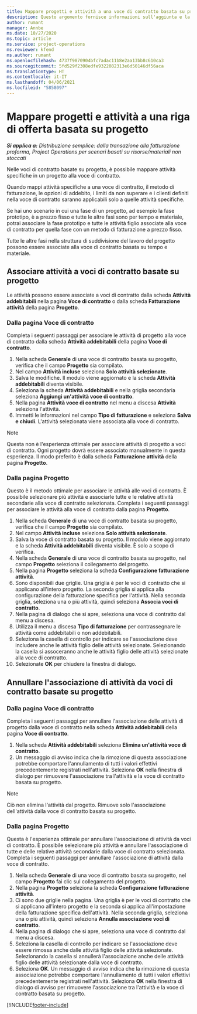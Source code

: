 ```yaml
---
title: Mappare progetti e attività a una voce di contratto basata su progetto - semplice
description: Questo argomento fornisce informazioni sull'aggiunta e la rimozione di progetti e attività da una voce di contratto.
author: rumant
manager: Annbe
ms.date: 10/27/2020
ms.topic: article
ms.service: project-operations
ms.reviewer: kfend
ms.author: rumant
ms.openlocfilehash: 4737f9870904bfc7adac11b8e2aa13bb8c610ca3
ms.sourcegitcommit: 5fd529f2308edfe9322082313e6d50146df56aca
ms.translationtype: HT
ms.contentlocale: it-IT
ms.lasthandoff: 04/06/2021
ms.locfileid: "5858097"
---
```

# <a name="map-projects-and-tasks-to-a-project-based-contract-line"></a>Mappare progetti e attività a una riga di offerta basata su progetto 

_**Si applica a:** Distribuzione semplice: dalla transazione alla fatturazione proforma, Project Operations per scenari basati su risorse/materiali non stoccati_

Nelle voci di contratto basate su progetto, è possibile mappare attività specifiche in un progetto alla voce di contratto.

Quando mappi attività specifiche a una voce di contratto, il metodo di fatturazione, le opzioni di addebito, i limiti da non superare e i clienti definiti nella voce di contratto saranno applicabili solo a quelle attività specifiche.

Se hai uno scenario in cui una fase di un progetto, ad esempio la fase prototipo, è a prezzo fisso e tutte le altre fasi sono per tempo e materiale, potrai associare la fase prototipo e tutte le attività figlio associate alla voce di contratto per quella fase con un metodo di fatturazione a prezzo fisso.

Tutte le altre fasi nella struttura di suddivisione del lavoro del progetto possono essere associate alla voce di contratto basata su tempo e materiale.

## <a name="associate-tasks-to-project-based-contract-lines"></a>Associare attività a voci di contratto basate su progetto

Le attività possono essere associate a voci di contratto dalla scheda **Attività addebitabili** nella pagina **Voce di contratto** o dalla scheda **Fatturazione attività** della pagina **Progetto**.

### <a name="from-the-contract-line-page"></a>Dalla pagina Voce di contratto

Completa i seguenti passaggi per associare le attività di progetto alla voce di contratto dalla scheda **Attività addebitabili** della pagina **Voce di contratto**.

1. Nella scheda **Generale** di una voce di contratto basata su progetto, verifica che il campo **Progetto** sia compilato.
2. Nel campo **Attività incluse** seleziona **Solo attività selezionate**.
3. Salva le modifiche. Il modulo viene aggiornato e la scheda **Attività addebitabili** diventa visibile.
4. Seleziona la scheda **Attività addebitabili** e nella griglia secondaria seleziona **Aggiungi un'attività voce di contratto**.
5. Nella pagina **Attività voce di contratto** nel menu a discesa **Attività** seleziona l'attività. 
6. Immetti le informazioni nel campo **Tipo di fatturazione** e seleziona **Salva e chiudi**. L'attività selezionata viene associata alla voce di contratto.

> [!NOTE]
> Questa non è l'esperienza ottimale per associare attività di progetto a voci di contratto. Ogni progetto dovrà essere associato manualmente in questa esperienza. Il modo preferito è dalla scheda **Fatturazione attività** della pagina **Progetto**.

### <a name="from-the-project-page"></a>Dalla pagina Progetto

Questo è il metodo ottimale per associare le attività alle voci di contratto. È possibile selezionare più attività e associarle tutte e le relative attività secondarie alla voce di contratto selezionata. Completa i seguenti passaggi per associare le attività alla voce di contratto dalla pagina **Progetto**.

1. Nella scheda **Generale** di una voce di contratto basata su progetto, verifica che il campo **Progetto** sia compilato.
2. Nel campo **Attività incluse** seleziona **Solo attività selezionate**.
3. Salva la voce di contratto basata su progetto. Il modulo viene aggiornato e la scheda **Attività addebitabili** diventa visibile. È solo a scopo di verifica.
4. Nella scheda **Generale** di una voce di contratto basata su progetto, nel campo **Progetto** seleziona il collegamento del progetto.
5. Nella pagina **Progetto** seleziona la scheda **Configurazione fatturazione attività**.
6. Sono disponibili due griglie. Una griglia è per le voci di contratto che si applicano all'intero progetto. La seconda griglia si applica alla configurazione della fatturazione specifica per l'attività. Nella seconda griglia, seleziona una o più attività, quindi seleziona **Associa voci di contratto**.
7. Nella pagina di dialogo che si apre, seleziona una voce di contratto dal menu a discesa.
8. Utilizza il menu a discesa **Tipo di fatturazione** per contrassegnare le attività come addebitabili o non addebitabili.
9. Seleziona la casella di controllo per indicare se l'associazione deve includere anche le attività figlio delle attività selezionate. Selezionando la casella si assoceranno anche le attività figlio delle attività selezionate alla voce di contratto.
10. Selezionate **OK** per chiudere la finestra di dialogo.

## <a name="unassociate-tasks-from-project-based-contract-lines"></a>Annullare l'associazione di attività da voci di contratto basate su progetto

### <a name="from-the-contract-line-page"></a>Dalla pagina Voce di contratto

Completa i seguenti passaggi per annullare l'associazione delle attività di progetto dalla voce di contratto nella scheda **Attività addebitabili** della pagina **Voce di contratto**.

1. Nella scheda **Attività addebitabili** seleziona **Elimina un'attività voce di contratto**.
2. Un messaggio di avviso indica che la rimozione di questa associazione potrebbe comportare l'annullamento di tutti i valori effettivi precedentemente registrati nell'attività. Seleziona **OK** nella finestra di dialogo per rimuovere l'associazione tra l'attività e la voce di contratto basata su progetto. 

> [!NOTE]
> Ciò non elimina l'attività dal progetto. Rimuove solo l'associazione dell'attività dalla voce di contratto basata su progetto.

### <a name="from-the-project-page"></a>Dalla pagina Progetto

Questa è l'esperienza ottimale per annullare l'associazione di attività da voci di contratto. È possibile selezionare più attività e annullare l'associazione di tutte e delle relative attività secondarie dalla voce di contratto selezionata. Completa i seguenti passaggi per annullare l'associazione di attività dalla voce di contratto.

1. Nella scheda **Generale** di una voce di contratto basata su progetto, nel campo **Progetto** fai clic sul collegamento del progetto.
2. Nella pagina **Progetto** seleziona la scheda **Configurazione fatturazione attività**.
3. Ci sono due griglie nella pagina. Una griglia è per le voci di contratto che si applicano all'intero progetto e la seconda si applica all'impostazione della fatturazione specifica dell'attività. Nella seconda griglia, seleziona una o più attività, quindi seleziona **Annulla associazione voci di contratto**.
4. Nella pagina di dialogo che si apre, seleziona una voce di contratto dal menu a discesa.
5. Seleziona la casella di controllo per indicare se l'associazione deve essere rimossa anche dalle attività figlio delle attività selezionate. Selezionando la casella si annullerà l'associazione anche delle attività figlio delle attività selezionate dalla voce di contratto.
6. Seleziona **OK**. Un messaggio di avviso indica che la rimozione di questa associazione potrebbe comportare l'annullamento di tutti i valori effettivi precedentemente registrati nell'attività. Seleziona **OK** nella finestra di dialogo di avviso per rimuovere l'associazione tra l'attività e la voce di contratto basata su progetto.


[!INCLUDE[footer-include](../../includes/footer-banner.md)]
